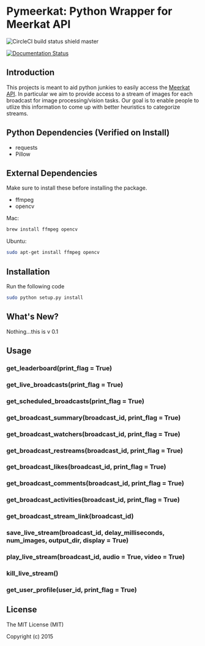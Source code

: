 # Pymeerkat: Python Wrapper for Meerkat API

![CircleCI build status shield master](https://circleci.com/gh/asampat3090/pymeerkat/tree/master.svg?style=shield&circle-token=c511560200c8c015b9eb3aae45d9da5c682f5e2a)

[![Documentation Status](https://readthedocs.org/projects/pymeerkat/badge/?version=latest)](https://readthedocs.org/projects/pymeerkat/?badge=latest)

## Introduction
This projects is meant to aid python junkies to easily access the [Meerkat API](https://meerkatapp.co/developers).
In particular we aim to provide access to a stream of images for each broadcast for image processing/vision tasks.
Our goal is to enable people to utlize this information to come up with better heuristics to categorize streams.

## Python Dependencies (Verified on Install)
- requests
- Pillow

## External Dependencies
Make sure to install these before installing the package.

- ffmpeg
- opencv

Mac:
```bash
brew install ffmpeg opencv
```

Ubuntu:
```bash
sudo apt-get install ffmpeg opencv
```

## Installation

Run the following code

```bash
sudo python setup.py install
```

## What's New?
Nothing...this is v 0.1

## Usage

### get_leaderboard(print_flag = True)

### get_live_broadcasts(print_flag = True)

### get_scheduled_broadcasts(print_flag = True)

### get_broadcast_summary(broadcast_id, print_flag = True)

### get_broadcast_watchers(broadcast_id, print_flag = True)

### get_broadcast_restreams(broadcast_id, print_flag = True)

### get_broadcast_likes(broadcast_id, print_flag = True)

### get_broadcast_comments(broadcast_id, print_flag = True)

### get_broadcast_activities(broadcast_id, print_flag = True)

### get_broadcast_stream_link(broadcast_id)

### save_live_stream(broadcast_id, delay_milliseconds, num_images, output_dir, display = True)

### play_live_stream(broadcast_id, audio = True, video = True)

### kill_live_stream()

### get_user_profile(user_id, print_flag = True)

## License
The MIT License (MIT)

Copyright (c) 2015
